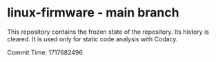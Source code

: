 # linux-firmware - main branch

This repository contains the frozen state of the repository.
Its history is cleared. It is used only for static code
analysis with Codacy.

Commit Time: 1717682496